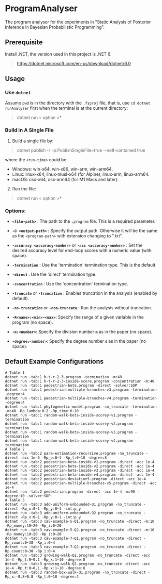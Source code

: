 # ProgramAnalyser
The program analyser for the experiments in "Static Analysis of Posterior Inference in Bayesian Probabilistic Programming".

## Prerequisite

Install .NET, the version used in this project is .NET 6.

> https://dotnet.microsoft.com/en-us/download/dotnet/6.0

## Usage 

### Use `dotnet`
Assume `pwd` is in the directory with the `.fsproj` file, that is, 
use `cd dotnet runAnalyser` first when the terminal is at the current directory:

> dotnet run <file-path> < option >*

### Build in A Single File

1. Build a single file by:

> dotnet publish -r <run-time> -p:PublishSingleFile=true --self-contained true

where the `<run-time>` could be:
- Windows: win-x64, win-x86, win-arm, win-arm64.
- Linux: linux-x64, linux-musl-x64 (for Alpine), linux-arm, linux-arm64.
- macOS: osx-x64, osx-arm64 (for M1 Macs and later).

2. Run the file:

> dotnet run <file-path> < option >*

### Options:

- **`<file-path>`** : The path to the `.program` file. This is a required parameter.

- **`-O <output-path>`** : Specify the output path. Otherwise it will be the same as the `<program-path>` with extension changing to ".txt".

- **`-accuracy <accuracy-number>`** or **`-acc <accuracy-number>`** : Set the desired accuracy level for end-loop scores with a numeric value (with space).

- **`-termination`** : Use the 'termination' termination type. This is the default.

- **`-direct`** : Use the 'direct' termination type.

- **`-concentration`** : Use the 'concentration' termination type.

- **`-truncate`** or **`-truncation`** : Enables truncation in the analysis (enabled by default).

- **`-no-truncation`** or **`-non-truncate`** : Run the analysis without truncation.

- **`-R<name>:<min>~<max>`**: Specify the range of a given variable in the program (no space).

- **`-m:<number>`**: Specify the division number `m` as in the paper (no space).

- **`-degree:<number>`**: Specify the degree number `d` as in the paper (no space).

## Default Example Configurations

```
# Table 1
dotnet run -tab:1 h-t-r-2-3.program -termination -m:40
dotnet run -tab:1 h-t-r-2-3-inside-score.program -concentration -m:40
dotnet run -tab:1 pedestrian-beta.program -direct -solver:SDP
dotnet run -tab:1 pedestrian-multiple-branches-v3.program -termination -degree:4
dotnet run -tab:1 pedestrian-multiple-branches-v4.program -termination -degree:4
dotnet run -tab:1 phylogenetic-model.program -no_truncate -termination -m:40 -Rp_lambda:0~2 -Rp_time:0~10
dotnet run -tab:1 random-walk-beta-inside-scorey-v1.program -termination
dotnet run -tab:1 random-walk-beta-inside-scorey-v2.program -termination
dotnet run -tab:1 random-walk-beta-inside-scorey-v3.program -termination
dotnet run -tab:1 random-walk-beta-inside-scorey-v4.program -termination
# Table 2
dotnet run -tab:2 para-estimation-recursive.program -no_truncate -direct -acc 1e-5 -Rp_p:0~1 -Rp_t:0~10 -degree:8
dotnet run -tab:2 pedestrian-beta-inside-v1.program -direct -acc 1e-4
dotnet run -tab:2 pedestrian-beta-inside-v2.program -direct -acc 1e-4
dotnet run -tab:2 pedestrian-beta-inside-v3.program -direct -acc 1e-4
dotnet run -tab:2 pedestrian-beta-inside-v4.program -direct -acc 1e-4
dotnet run -tab:2 pedestrian-deviation5.program -direct -acc 1e-4
dotnet run -tab:2 pedestrian-multiple-branches-v5.program -direct -acc 1e-4
dotnet run -tab:2 pedestrian.program -direct -acc 1e-4 -m:90 -degree:10 -solver:SDP
# Table 3
dotnet run -tab:3 add-uniform-unbounded-Q1.program -no_truncate -direct -Rp_x:0~1 -Rp_y:0~1 -int:p_y
dotnet run -tab:3 add-uniform-unbounded-Q2.program -no_truncate -direct -Rp_x:0~1 -Rp_y:0~1 -int:p_y
dotnet run -tab:3 cav-example-5-Q1.program -no_truncate -direct -m:10 -Rp_money:10~20 -Rp_i:0~20
dotnet run -tab:3 cav-example-5-Q2.program -no_truncate -direct -m:10 -Rp_money:10~20 -Rp_i:0~20
dotnet run -tab:3 cav-example-7-Q1.program -no_truncate -direct -Rp_count:0~30 -Rp_i:0~4
dotnet run -tab:3 cav-example-7-Q2.program -no_truncate -direct -Rp_count:0~30 -Rp_i:0~4
dotnet run -tab:3 growing-walk-Q1.program -no_truncate -direct -acc 1e-4 -Rp_t:0~0.1 -Rp_x:1~10 -degree:8
dotnet run -tab:3 growing-walk-Q2.program -no_truncate -direct -acc 1e-4 -Rp_t:0~0.1 -Rp_x:1~10 -degree:8
dotnet run -tab:3 random-box-walk-Q1.program -no_truncate -direct -Rp_x:-0.8~0.8 -Rp_t:0~10 -degree:4
```
